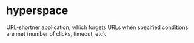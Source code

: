 hyperspace
==========

URL-shortner application, which forgets URLs when specified conditions are met (number of clicks, timeout, etc).
